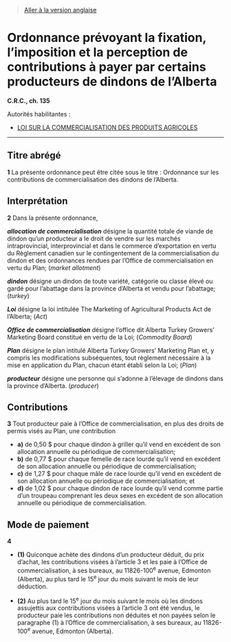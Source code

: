 > [Aller à la version anglaise](/en/Regulations/Consolidated%20Regulations%20of%20Canada/101-200/C.R.C.,%20c.%20135.md)

# Ordonnance prévoyant la fixation, l’imposition et la perception de contributions à payer par certains producteurs de dindons de l’Alberta

**C.R.C., ch. 135**

Autorités habilitantes : 
- [LOI SUR LA COMMERCIALISATION DES PRODUITS AGRICOLES](/fr/Lois/Lois%20révisées%20du%20Canada/A/A-6.md)

----------



## Titre abrégé


**1** La présente ordonnance peut être citée sous le titre : Ordonnance sur les contributions de commercialisation des dindons de l’Alberta.




## Interprétation


**2** Dans la présente ordonnance,

***allocation de commercialisation*** désigne la quantité totale de viande de dindon qu’un producteur a le droit de vendre sur les marchés intraprovincial, interprovincial et dans le commerce d’exportation en vertu du Règlement canadien sur le contingentement de la commercialisation du dindon et des ordonnances rendues par l’Office de commercialisation en vertu du Plan; (*market allotment*)

***dindon*** désigne un dindon de toute variété, catégorie ou classe élevé ou gardé pour l’abattage dans la province d’Alberta et vendu pour l’abattage; (*turkey*)

***Loi*** désigne la loi intitulée The Marketing of Agricultural Products Act de l’Alberta; (*Act*)

***Office de commercialisation*** désigne l’office dit Alberta Turkey Growers’ Marketing Board constitué en vertu de la Loi; (*Commodity Board*)

***Plan*** désigne le plan intitulé Alberta Turkey Growers’ Marketing Plan et, y compris les modifications subséquentes, tout règlement nécessaire à la mise en application du Plan, chacun étant établi selon la Loi; (*Plan*)

***producteur*** désigne une personne qui s’adonne à l’élevage de dindons dans la province d’Alberta. (*producer*)




## Contributions


**3** Tout producteur paie à l’Office de commercialisation, en plus des droits de permis visés au Plan, une contribution
- **a)** de 0,50 $ pour chaque dindon à griller qu’il vend en excédent de son allocation annuelle ou périodique de commercialisation;
- **b)** de 0,77 $ pour chaque femelle de race lourde qu’il vend en excédent de son allocation annuelle ou périodique de commercialisation;
- **c)** de 1,27 $ pour chaque mâle de race lourde qu’il vend en excédent de son allocation annuelle ou périodique de commercialisation; et
- **d)** de 1,02 $ pour chaque dindon de race lourde qu’il vend comme partie d’un troupeau comprenant les deux sexes en excédent de son allocation annuelle ou périodique de commercialisation.




## Mode de paiement


**4** 

- **(1)** Quiconque achète des dindons d’un producteur déduit, du prix d’achat, les contributions visées à l’article 3 et les paie à l’Office de commercialisation, à ses bureaux, au 11826-100<sup>e</sup> avenue, Edmonton (Alberta), au plus tard le 15<sup>e</sup> jour du mois suivant le mois de leur déduction.

- **(2)** Au plus tard le 15<sup>e</sup> jour du mois suivant le mois où les dindons assujettis aux contributions visées à l’article 3 ont été vendus, le producteur paie les contributions non déduites et non payées selon le paragraphe (1) à l’Office de commercialisation, à ses bureaux, au 11826-100<sup>e</sup> avenue, Edmonton (Alberta).


